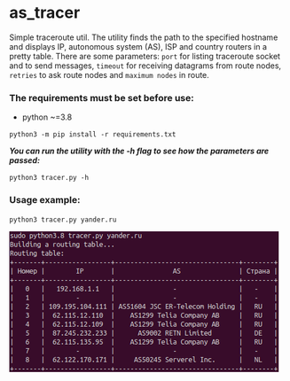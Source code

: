 # as_tracer
Simple traceroute util.
The utility finds the path to the specified hostname and displays
IP, autonomous system (AS), ISP and country routers in a pretty table.
There are some parameters: `port` for listing traceroute socket and to send messages,
`timeout` for receiving datagrams from route nodes, `retries` to ask route nodes and `maximum nodes` in route.
 
### The requirements must be set before use:
* python ~=3.8
```
python3 -m pip install -r requirements.txt
```

**_You can run the utility with the -h flag to see how the parameters are passed:_**
```
python3 tracer.py -h
```

### Usage example:
```
python3 tracer.py yander.ru
```

![img_1.png](img_1.png)
